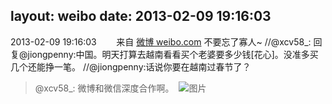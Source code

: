 layout: weibo
date: 2013-02-09 19:16:03
---
2013-02-09 19:16:03  &nbsp;&nbsp;&nbsp;&nbsp;&nbsp;&nbsp; 来自 <a href="http://weibo.com/" rel="nofollow">微博 weibo.com</a>
不要忘了寡人~ //@xcv58_: 回复@jiongpenny:中国。明天打算去越南看看买个老婆要多少钱[花心]。没准多买几个还能挣一笔。 //@jiongpenny:话说你要在越南过春节了？
>  @xcv58_: 微博和微信深度合作啊。 ​​​
>  ![图片](https://ww3.sinaimg.cn/large/801f7e9ajw1e1n8io1ie4j.jpg)
